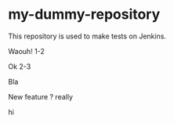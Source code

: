 # my-dummy-repository

This repository is used to make tests on Jenkins.

Waouh! 1-2

Ok 2-3

Bla

New feature ? really

hi
